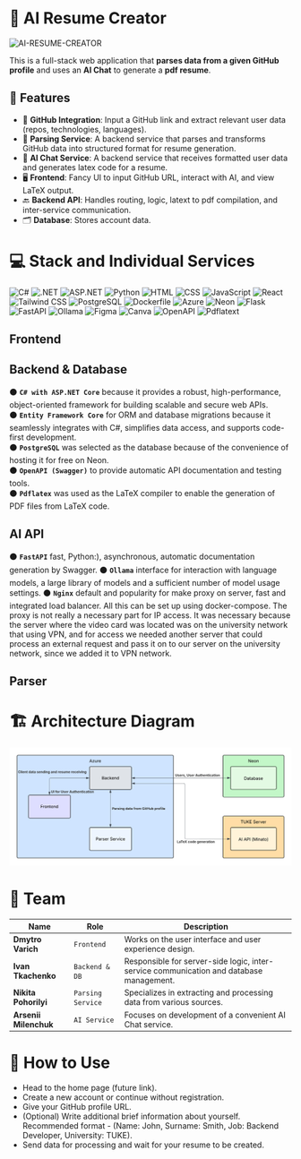 # 📝 AI Resume Creator

![AI-RESUME-CREATOR](https://github.com/user-attachments/assets/22922ad6-a2c4-4f16-9409-380ba0dbcef1)


This is a full-stack web application that **parses data from a given GitHub profile** and uses an **AI Chat** to generate a **pdf resume**.

## 🚀 Features

- 🔗 **GitHub Integration**: Input a GitHub link and extract relevant user data (repos, technologies, languages).
- 🧾 **Parsing Service**: A backend service that parses and transforms GitHub data into structured format for resume generation.
- 💬 **AI Chat Service**: A backend service that receives formatted user data and generates latex code for a resume.
- 🖥️ **Frontend**: Fancy UI to input GitHub URL, interact with AI, and view LaTeX output.
- 🔙 **Backend API**: Handles routing, logic, latext to pdf compilation, and inter-service communication.
- 🗂️ **Database**: Stores account data.

# 💻 Stack and Individual Services
![C#](https://img.shields.io/badge/C%23-239120?style=for-the-badge&logo=csharp&logoColor=white)
![.NET](https://img.shields.io/badge/.NET-00C4CC?style=for-the-badge)
![ASP.NET](https://img.shields.io/badge/ASP.NET-00C4CC?style=for-the-badge)
![Python](https://img.shields.io/badge/Python-3776AB?style=for-the-badge&logo=python&logoColor=white)
![HTML](https://img.shields.io/badge/HTML-E34F26?style=for-the-badge&logo=html5&logoColor=white)
![CSS](https://img.shields.io/badge/CSS-1572B6?style=for-the-badge&logo=css3&logoColor=white)
![JavaScript](https://img.shields.io/badge/JavaScript-F7DF1E?style=for-the-badge&logo=javascript&logoColor=black)
![React](https://img.shields.io/badge/React-20232A?style=for-the-badge&logo=react&logoColor=61DAFB) 
![Tailwind CSS](https://img.shields.io/badge/Tailwind_CSS-38B2AC?style=for-the-badge&logo=tailwindcss&logoColor=white)
![PostgreSQL](https://img.shields.io/badge/PostgreSQL-4169E1?style=for-the-badge&logo=postgresql&logoColor=white)
![Dockerfile](https://img.shields.io/badge/Dockerfile-2496ED?style=for-the-badge&logo=docker&logoColor=white)
![Azure](https://img.shields.io/badge/Azure-0088D4?style=for-the-badge&logo=azure&logoColor=white)
![Neon](https://img.shields.io/badge/Neon%20DB-00E599?style=for-the-badge&logoColor=white&labelColor=1E1E2F)
![Flask](https://img.shields.io/badge/Flask-000000?style=for-the-badge&logo=flask&logoColor=white)
![FastAPI](https://img.shields.io/badge/FastAPI-009688?style=for-the-badge&logo=fastapi&logoColor=white)
![Ollama](https://img.shields.io/badge/Ollama-000000?style=for-the-badge&logo=ollama&logoColor=white)
![Figma](https://img.shields.io/badge/Figma-000000?style=for-the-badge&logo=figma&logoColor=white)
![Canva](https://img.shields.io/badge/Canva-00C4CC?style=for-the-badge&logo=canva&logoColor=white)
![OpenAPI](https://img.shields.io/badge/OpenAPI-239120?style=for-the-badge)
![Pdflatext](https://img.shields.io/badge/pdflatex-E34F26?style=for-the-badge)

## Frontend


## Backend & Database
⚫ **`C# with ASP.NET Core`** because it provides a robust, high-performance, object-oriented framework for building scalable and secure web APIs.  
⚫ **`Entity Framework Core`** for ORM and database migrations because it seamlessly integrates with C#, simplifies data access, and supports code-first development.  
⚫ **`PostgreSQL`** was selected as the database because of the convenience of hosting it for free on Neon.  
⚫ **`OpenAPI (Swagger)`** to provide automatic API documentation and testing tools.  
⚫ **`Pdflatex`** was used as the LaTeX compiler to enable the generation of PDF files from LaTeX code.  


## AI API
⚫ **`FastAPI`** fast, Python:), asynchronous, automatic documentation generation by Swagger.
⚫ **`Ollama`** interface for interaction with language models, a large library of models and a sufficient number of model usage settings.
⚫ **`Nginx`** default and popularity for make proxy on server, fast and integrated load balancer.
All this can be set up using docker-compose. The proxy is not really a necessary part for IP access. It was necessary because the server 
where the video card was located was on the university network that using VPN, and for access we needed another server that could process an 
external request and pass it on to our server on the university network, since we added it to VPN network.

## Parser


# 🏗️ Architecture Diagram
![Alt text](Assets/ResumeCreatorArchitecture.png)


# 👥 Team
| Name                  | Role      | Description                  |
|-----------------------|-----------|------------------------------|
| **Dmytro Varich**         | `Frontend`  | Works on the user interface and user experience design. |
| **Ivan Tkachenko**        | `Backend & DB`   | Responsible for server-side logic, inter-service communication and database management. |
| **Nikita Pohorilyi**      | `Parsing Service`   | Specializes in extracting and processing data from various sources. |
| **Arsenii Milenchuk**     | `AI Service`        | Focuses on development of a convenient AI Chat service. |


# 🐳 How to Use
- Head to the home page (future link).
- Create a new account or continue without registration.
- Give your GitHub profile URL.
- (Optional) Write additional brief information about yourself. Recommended format - (Name: John, Surname: Smith, Job: Backend Developer, University: TUKE).
- Send data for processing and wait for your resume to be created.
